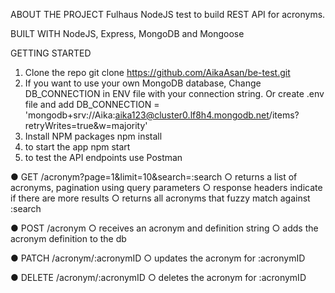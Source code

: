 ABOUT THE PROJECT
Fulhaus NodeJS test to build REST API for acronyms.

BUILT WITH
NodeJS, Express, MongoDB and Mongoose

GETTING STARTED

1. Clone the repo
   git clone https://github.com/AikaAsan/be-test.git
2. If you want to use your own MongoDB database, Change DB_CONNECTION in ENV file with your connection string.
   Or create .env file and add DB_CONNECTION = 'mongodb+srv://Aika:aika123@cluster0.lf8h4.mongodb.net/items?retryWrites=true&w=majority'
3. Install NPM packages
   npm install
4. to start the app
   npm start
5. to test the API endpoints use Postman

● GET /acronym?page=1&limit=10&search=:search
○ returns a list of acronyms, pagination using query parameters
○ response headers indicate if there are more results
○ returns all acronyms that fuzzy match against :search

● POST /acronym
○ receives an acronym and definition string
○ adds the acronym definition to the db

● PATCH /acronym/:acronymID
○ updates the acronym for :acronymID

● DELETE /acronym/:acronymID
○ deletes the acronym for :acronymID
